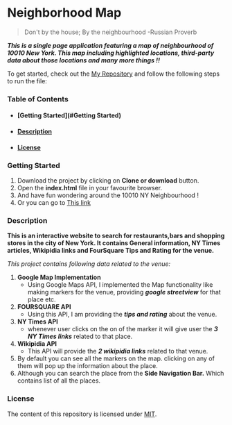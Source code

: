# Neighborhood Map
> Don't by the house; By the neighbourhood
>-Russian Proverb 

_**This is a single page application featuring a map of neighbourhood of 10010 New York. This map including highlighted locations, third-party data about those locations and many more things !!**_

To get started, check out the [My Repository](https://github.com/jkc1996/neighbourhood-map) and follow the following steps to run the file:

### Table of Contents
* #### [Getting Started](#Getting Started)
* #### [Description](#description)
* #### [License](#license)

### Getting Started

1. Download the project by clicking on **Clone or download** button.
2. Open the **index.html** file in your favourite browser.
3. And have fun wondering around the 10010 NY Neighbourhood !
4. Or you can go to [This link](https://jkc1996.github.io/neighbourhood-map/)

### Description

**This is an interactive website to search for restaurants,bars and shopping stores in the city of New York. It contains General information, NY Times articles, Wikipidia links and FourSquare Tips and Rating for the venue.**

_This project contains following data related to the venue:_

1. **Google Map Implementation**
    - Using Google Maps API, I implemented the Map functionality like making markers for the venue, providing _**google streetview**_ for that place etc. 
2. **FOURSQUARE API**
    - Using this API, I am providing the _**tips and rating**_ about the venue.
3. **NY Times API**
    - whenever user clicks on the on of the marker it will give user the _**3 NY Times links**_ related to that place.
4. **Wikipidia API**
    - This API will provide the _**2 wikipidia links**_ related to that venue.
5. By default you can see all the markers on the map. clicking on any of them will pop up the information about the place.
6. Although you can search the place from the **Side Navigation Bar.** Which contains list of all the places.

### License

The content of this repository is licensed under [MIT](https://choosealicense.com/licenses/mit/).
